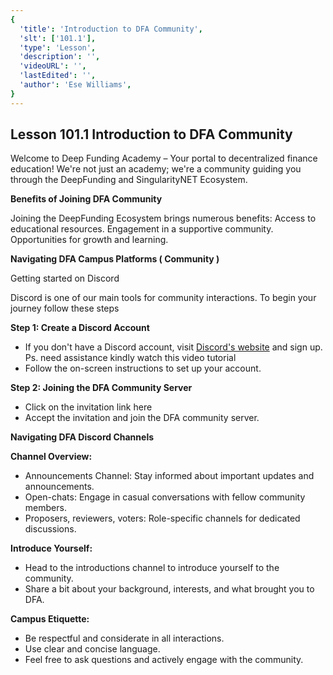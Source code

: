 ```yaml
---
{
  'title': 'Introduction to DFA Community',
  'slt': ['101.1'],
  'type': 'Lesson',
  'description': '',
  'videoURL': '',
  'lastEdited': '',
  'author': 'Ese Williams',
}
---
```


## **Lesson 101.1 Introduction to DFA Community**

Welcome to Deep Funding Academy – Your portal to decentralized finance education! We're not just an academy; we're a community guiding you through the DeepFunding and SingularityNET Ecosystem.

**Benefits of Joining DFA Community**

Joining the DeepFunding Ecosystem brings numerous benefits:
Access to educational resources.
Engagement in a supportive community.
Opportunities for growth and learning.

**Navigating DFA Campus Platforms ( Community )**

Getting started on Discord

Discord is one of our main tools for community interactions. To begin your journey follow these steps

**Step 1: Create a Discord Account**

- If you don't have a Discord account, visit [Discord's website](https://discord.com/) and sign up. Ps. need assistance kindly watch this video tutorial
- Follow the on-screen instructions to set up your account.

**Step 2: Joining the DFA Community Server**

- Click on the invitation link here
- Accept the invitation and join the DFA community server.

**Navigating DFA Discord Channels**

**Channel Overview:**

- Announcements Channel: Stay informed about important updates and announcements.
- Open-chats: Engage in casual conversations with fellow community members.
- Proposers, reviewers, voters: Role-specific channels for dedicated discussions.

**Introduce Yourself:**

- Head to the introductions channel to introduce yourself to the community.
- Share a bit about your background, interests, and what brought you to DFA.

**Campus Etiquette:**

- Be respectful and considerate in all interactions.
- Use clear and concise language.
- Feel free to ask questions and actively engage with the community.
